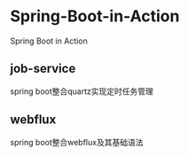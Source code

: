 # Spring-Boot-in-Action
Spring Boot in Action
## job-service
spring boot整合quartz实现定时任务管理
## webflux
spring boot整合webflux及其基础语法
